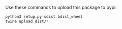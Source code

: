 Use these commands to upload this package to pypi:
```bash
python3 setup.py sdist bdist_wheel
twine upload dist/*
```
